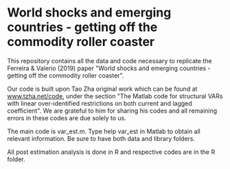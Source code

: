 # World shocks and emerging countries - getting off the commodity roller coaster
This repository contains all the data and code necessary to replicate the Ferreira & Valerio (2019) paper "World shocks and emerging countries - getting off the commodity roller coaster".

Our code is built upon Tao Zha original work which can be found at www.tzha.net/code, under the section "The Matlab code for structural VARs with linear over-identified restrictions on both current and lagged coefficient". We are grateful to him for sharing his codes and all remaining errors in these codes are due solely to us.

The main code is var_est.m. Type help var_est in Matlab to obtain all relevant information. Be sure to have both data and library folders.

All post estimation analysis is done in R and respective codes are in the R folder.
